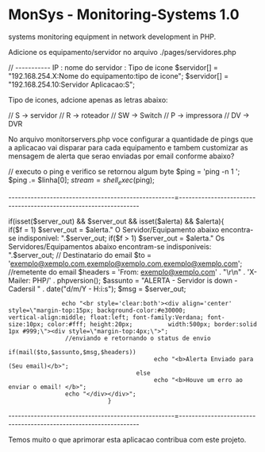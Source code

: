 # MonSys - Monitoring-Systems 1.0
systems monitoring equipment in network development in PHP.

Adicione os equipamento/servidor no arquivo ./pages/servidores.php

// ----------- IP : nome do servidor : Tipo de icone
$servidor[] = "192.168.254.X:Nome do equipamento:tipo de icone";
$servidor[] = "192.168.254.10:Servidor Aplicacao:S";

Tipo de icones, adcione apenas as letras abaixo:

// S -> servidor
// R -> roteador
// SW -> Switch
// P -> impressora
// DV -> DVR

No arquivo monitorservers.php voce configurar a quantidade de pings que a aplicacao vai disparar para cada equipamento e tambem customizar as mensagem de alerta que serao enviadas por email conforme abaixo?

// executo o ping e verifico se retornou algum byte
$ping = 'ping -n 1 ';
$ping .= $linha[0];
$stream = shell_exec($ping);

----------------------------------------------------=-----------------------------------------------------------------

if(isset($server_out) && $server_out && isset($alerta) && $alerta){								
    if($f = 1) $server_out = $alerta." O Servidor/Equipamento abaixo encontra-se indisponivel: ".$server_out;
        if($f > 1) $server_out = $alerta." Os Servidores/Equipamentos abaixo encontram-se indisponiveis: ".$server_out;
									// Destinatario do email
									$to      = 'exemplo@xemplo.com,exemplo@xemplo.com,exemplo@xemplo.com';
                  //remetente do email
									$headers = 'From: exemplo@xemplo.com' . "\r\n" . 'X-Mailer: PHP/' . phpversion();
									$assunto = "ALERTA - Servidor is down - Cadersil " . date("d/m/Y - H:i:s");
									$msg = $server_out;
									
                   echo "<br style='clear:both'><div align='center'  style=\"margin-top:15px; background-color:#e30000;                           vertical-align:middle; float:left; font-family:Verdana; font-size:10px; color:#fff; height:20px;          width:500px; border:solid 1px #999;\"><div style=\"margin-top:4px;\">";
                    //enviando e retornando o status de envio
										if(mail($to,$assunto,$msg,$headers))
											 echo "<b>Alerta Enviado para (Seu email)</b>";
										else
											 echo "<b>Houve um erro ao  enviar o email! </b>";
                  	echo "</div></div>";
								}
                
----------------------------------------------------=-----------------------------------------------------------------

Temos muito o que aprimorar esta aplicacao contribua com este projeto.
